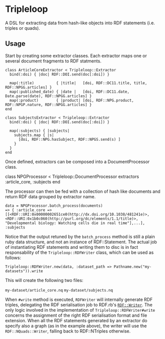 # Tripleloop

A DSL for extracting data from hash-like objects into RDF statements (i.e. triples or quads).

## Usage

Start by creating some extractor classes. Each extractor maps one or several document fragments
to RDF statments.

    class ArticleCoreExtractor < Tripleloop::Extractor
      bind(:doi) { |doc| RDF::DOI.send(doc[:doi]) }

      map(:title)          { |title|   [doi, RDF::DC11.title, title, RDF::NPGG.articles] }
      map(:published_date) { |date |   [doi, RDF::DC11.date, Date.parse(date), RDF::NPGG.articles] }
      map(:product)        { |product| [doi, RDF::NPG.product, RDF::NPGP.nature, RDF::NPGG.articles] }
    end

    class SubjectsExtractor < Tripleloop::Extractor
      bind(:doi) { |doc| RDF::DOI.send(doc[:doi]) }

      map(:subjects) { |subjects|
        subjects.map { |s|
          [doi, RDF::NPG.hasSubject, RDF::NPGS.send(s) ]
        }
      }
    end

Once defined, extractors can be composed into a DocumentProcessor class.

   class NPGProcessor < Tripleloop::DocumentProcessor
     extractors :article_core, :subjects
   end

The processor can then be fed with a collection of hash like documents and return RDF data grouped by
extractor name.

    data = NPGProcessor.batch_process(documents)
    => { :article_core => [[<RDF::URI:0x00000002651ce0(http://dx.doi.org/10.1038/481241e)>, <RDF::URI:0x1b0c060(http://purl.org/dc/elements/1.1/title)>, "Developmental biology: Watching cells die in real time"],...], :subjects

Notice that the output retuned by the `batch_process` method is still a plain ruby data structure, and not an instance of RDF::Statement.
The actual job of instantiating RDF statements and writing them to disc is in fact responsability of the `Tripleloop::RDFWriter` class, which can be used as follows:

    Tripleloop::RDFWriter.new(data, :dataset_path => Pathname.new("my-datasets")).write

This will create the following two files:

   `my-dataset/article_core.nq`
   `my-dataset/subjects.nq`

When `#write` method is executed, `RDFWriter` will internally generate RDF triples, delegating the RDF serialisation job to RDF.rb's [`RDF::Writer`](http://rubydoc.info/github/ruby-rdf/rdf/master/RDF/Writer).
The only logic involved in the implementation of `Tripleloop::RDFWriter#write` concerns the assignment of the right RDF serialisation format and file extension. When all the RDF statements
generated by an extractor do specify also a graph (as in the example above), the writer will use the `RDF::NQuads::Writer`, falling back to RDF::NTriples otherwise.



